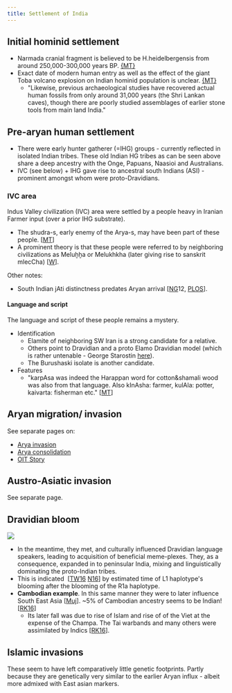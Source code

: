 ```yaml
---
title: Settlement of India
---
```


## Initial hominid settlement
- Narmada cranial fragment is believed to be H.heidelbergensis from around 250,000-300,000 years BP. [{MT}](https://manasataramgini.wordpress.com/2007/07/12/giant-volcanos-and-humans/)
- Exact date of modern human entry as well as the effect of the giant Toba volcano explosion on Indian hominid population is unclear. [{MT}](https://manasataramgini.wordpress.com/2007/07/12/giant-volcanos-and-humans/)
  - "Likewise, previous archaeological studies have recovered actual human fossils from only around 31,000 years (the Shri Lankan caves), though there are poorly studied assemblages of earlier stone tools from main land India."

## Pre-aryan human settlement
- There were early hunter gatherer (=IHG) groups - currently reflected in isolated Indian tribes. These old Indian HG tribes as can be seen above share a deep ancestry with the Onge, Papuans, Naasioi and Australians. 
- IVC (see below) + IHG gave rise to ancestral south Indians (ASI) - prominent amongst whom were proto-Dravidians.

### IVC area
Indus Valley civilization (IVC) area were settled by a people heavy in Iranian Farmer input (over a prior IHG substrate).

- The shudra-s, early enemy of the Arya-s, may have been part of these people. \[[MT](https://twitter.com/blog_supplement/status/990301565436284935)\]
- A prominent theory is that these people were referred to by neighboring civilizations as Meluḫḫa or Melukhkha (later giving rise to sanskrit mlecCha) \[[W](https://en.wikipedia.org/wiki/Meluhha)\].

Other notes:  

- South Indian jAti distinctness predates Aryan arrival \[[NG](http://press.nationalgeographic.com/2012/11/28/southern-india-caste-system-indo-europeans-genographic/#.UlnHJmsTfFw.twitter)12, [PLOS](http://journals.plos.org/plosone/article?id=10.1371/journal.pone.0050269)\].

#### Language and script
The language and script of these people remains a mystery.
- Identification
    - Elamite of neighboring SW Iran is a strong candidate for a relative.
    - Others point to Dravidian and a proto Elamo Dravidian model (which is rather untenable - George Starostin [here](http://starling.rinet.ru/Texts/elam.pdf)).
    - The Burushaski isolate is another candidate.
- Features
    - "karpAsa was indeed the Harappan word for cotton&shamali wood was also from that language. Also kInAsha: farmer, kulAla: potter, kaivarta: fisherman etc." \[[MT](https://twitter.com/blog_supplement/status/990301565436284935)\]


## Aryan migration/ invasion
See separate pages on:
- [Arya invasion](../Arya-invasion/)
- [Arya consolidation](../Arya-consolidation/)
- [OIT Story](../oit-story/)

## Austro-Asiatic invasion
See separate page.


## Dravidian bloom
![](../images/dravidian-distro.png)


- In the meantime, they met, and culturally influenced Dravidian language speakers, leading to acquisition of beneficial meme-plexes. They, as a consequence, expanded in to peninsular India, mixing and linguistically dominating the proto-Indian tribes. 
- This is indicated  \[[TW16](https://twitter.com/blog_supplement/status/725906932431613952/photo/1) [N16](http://www.nature.com.ucsf.idm.oclc.org/ng/journal/vaop/ncurrent/full/ng.3559.html)\] by estimated time of L1 haplotype's blooming after the blooming of the R1a haplotype.
- **Cambodian example**. In this same manner they were to later influence South East Asia \[[Muj](https://twitter.com/ColonelGerard/status/504770071411961856)\]. ~5% of Cambodian ancestry seems to be Indian! \[[RK16](http://www.unz.com/gnxp/the-indian-ocean-as-humanitys-pond/#comment-1555053)\]
    - Its later fall was due to rise of Islam and rise of of the Viet at the expense of the Champa. The Tai warbands and many others were assimilated by Indics \[[RK16](http://www.unz.com/gnxp/genetics-as-thor-heyerdahls-revenge/)\]. 

## Islamic invasions
These seem to have left comparatively little genetic footprints. Partly because they are genetically very similar to the earlier Aryan influx - albeit more admixed with East asian markers.